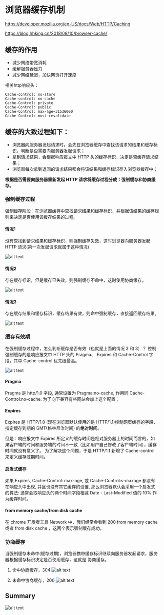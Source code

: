 # 浏览器缓存机制

https://developer.mozilla.org/en-US/docs/Web/HTTP/Caching

https://blog.hhking.cn/2018/08/10/browser-cache/

## 缓存的作用
- 减少网络带宽消耗
- 缓解服务器压力
- 减少网络延迟，加快网页打开速度

相关http响应头：
```
Cache-control: no-store
Cache-control: no-cache
Cache-Control: private
Cache-Control: public
Cache-Control: max-age=31536000
Cache-Control: must-revalidate
```

## 缓存的大致过程如下：

- 浏览器向服务器发起请求时，会先在浏览器缓存中查找该请求的结果和缓存标识，判断是否需要向服务器发起请求；
- 拿到请求结果，会根据响应报文中 HTTP 头的缓存标识，决定是否缓存请求结果；
- 浏览器每次拿到返回的请求结果都会将该结果和缓存标识存入浏览器缓存中；

**根据是否需要向服务器重新发起 HTTP 请求将缓存过程分成：强制缓存和协商缓存。**

### 强制缓存过程
强制缓存阶段：在浏览器缓存中查找请求结果和缓存标识，并根据该结果的缓存规则来决定是否使用该缓存结果的过程。

#### 情况1
没有查找到请求结果和缓存标识，则强制缓存失效，这时浏览器向服务器发起 HTTP 请求(第一次发起请求就属于这种情况)

![alt text](./images/browser-cache1.png)

#### 情况2
存在缓存标识，但是缓存已失效，则强制缓存不命中，这时使用协商缓存。

![alt text](./images/browser-cache2.png)

#### 情况3
存在缓存结果和缓存标识，缓存结果有效，则命中强制缓存，直接返回缓存结果。

![alt text](./images/browser-cache3.png)

### 缓存有效期
在强制缓存过程中，怎么判断缓存是否有效（也就是上面的情况 2 和 3）？
控制强制缓存的是响应报文中 HTTP 头的 Pragma、 Expires 和 Cache-Control 字段，其中 Cache-control 优先级最高。

![alt text](./images/cache-control1.png)

#### Pragma
Pragma 是 http/1.0 字段, 通常设置为 Pragma:no-cache, 作用同 Cache-Control:no-cache. 为了向下兼容有些网站会加上这个配置；

#### Expires
Expires 是 HTTP/1.0 (现在浏览器默认使用的是 HTTP/1.1)控制网页缓存的字段，指定缓存到期的 GMT(格林尼治时间) 的**绝对时间**。

但是：响应报文中 Expires 所定义的缓存时间是相对服务器上的时间而言的，如果客户端的时间和服务端的时间不一致（比如用户自己修改了客户端时间），缓存时间就没有意义了。
为了解决这个问题，于是 HTTP/1.1 新增了 Cache-control 来定义缓存过期时间。

#### 启发式缓存
如果 Expires, Cache-Control: max-age, 或 Cache-Control:s-maxage 都没有在响应头中出现, 并且也没有其它缓存的设置, 那么浏览器默认会采用一个启发式的算法:
通常会取响应头的两个时间字段相减 Date - Last-Modified 值的 10% 作为缓存时间。

#### from memory cache/from disk cache
在 chrome 开发者工具 Network 中，我们经常会看到 200 from memory cache 或者 from disk cache ，这两个表示强制缓存成功。


### 协商缓存
当强制缓存未命中(缓存过期)，浏览器携带缓存标识继续向服务器发起请求，服务器根据缓存标识决定是否使用缓存，这就是 协商缓存。

1. 命中协商缓存，304
![alt text](./images/browser-cache4.png)


2. 未命中协商缓存，200
![alt text](./images/browser-cache5.png)


## Summary
![alt text](./images/browser-cache.png)
